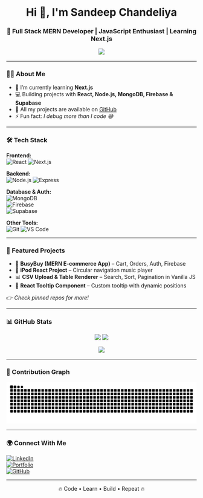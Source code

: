 <!-- Profile README -->

<h1 align="center">Hi 👋, I'm Sandeep Chandeliya</h1>
<h3 align="center">🚀 Full Stack MERN Developer | JavaScript Enthusiast | Learning Next.js</h3>

<p align="center">
  <img src="https://readme-typing-svg.herokuapp.com?size=22&color=4CAF50&center=true&vCenter=true&width=500&lines=Full+Stack+MERN+Developer;React+%7C+Node+%7C+MongoDB;Learning+Next.js+%F0%9F%9A%80;Always+Learning+New+Things!">
</p>

---

### 👨‍💻 About Me
- 🌱 I’m currently learning **Next.js**  
- 💻 Building projects with **React, Node.js, MongoDB, Firebase & Supabase**  
- 📂 All my projects are available on [GitHub](https://github.com/sandeepchandeliya)  
- ⚡ Fun fact: *I debug more than I code 😅*  

---

### 🛠️ Tech Stack  

**Frontend:**  
![React](https://img.shields.io/badge/React-20232A?style=for-the-badge&logo=react&logoColor=61DAFB) 
![Next.js](https://img.shields.io/badge/Next.js-000000?style=for-the-badge&logo=next.js&logoColor=white)  

**Backend:**  
![Node.js](https://img.shields.io/badge/Node.js-339933?style=for-the-badge&logo=node.js&logoColor=white) 
![Express](https://img.shields.io/badge/Express-000000?style=for-the-badge&logo=express&logoColor=white)  

**Database & Auth:**  
![MongoDB](https://img.shields.io/badge/MongoDB-4ea94b?style=for-the-badge&logo=mongodb&logoColor=white)  
![Firebase](https://img.shields.io/badge/Firebase-ffca28?style=for-the-badge&logo=firebase&logoColor=black)  
![Supabase](https://img.shields.io/badge/Supabase-3ECF8E?style=for-the-badge&logo=supabase&logoColor=white)  

**Other Tools:**  
![Git](https://img.shields.io/badge/Git-F05032?style=for-the-badge&logo=git&logoColor=white) 
![VS Code](https://img.shields.io/badge/VS%20Code-007ACC?style=for-the-badge&logo=visual-studio-code&logoColor=white)  

---

### 📌 Featured Projects  

- 🛒 **BusyBuy (MERN E-commerce App)** – Cart, Orders, Auth, Firebase  
- 🎵 **iPod React Project** – Circular navigation music player  
- 📊 **CSV Upload & Table Renderer** – Search, Sort, Pagination in Vanilla JS  
- 🎯 **React Tooltip Component** – Custom tooltip with dynamic positions  

👉 *Check pinned repos for more!*  

---

### 📊 GitHub Stats  

<p align="center">
  <img src="https://github-readme-stats.vercel.app/api?username=sandeepchandeliya&show_icons=true&theme=tokyonight" height="165" />
  <img src="https://github-readme-streak-stats.herokuapp.com/?user=sandeepchandeliya&theme=tokyonight" height="165" />
</p>

<p align="center">
  <img src="https://github-readme-stats.vercel.app/api/top-langs/?username=sandeepchandeliya&layout=compact&theme=tokyonight" height="165" />
</p>

---

### 🐍 Contribution Graph  

<p align="center">
  <img src="https://github.com/sandeepchandeliya/sandeepchandeliya/blob/output/github-contribution-grid-snake.svg" />
</p>

---

### 🌍 Connect With Me  

[![LinkedIn](https://img.shields.io/badge/LinkedIn-blue?style=flat&logo=linkedin)](https://linkedin.com/in/your-profile)  
[![Portfolio](https://img.shields.io/badge/Portfolio-000?style=flat&logo=vercel&logoColor=white)](https://your-portfolio-link)  
[![GitHub](https://img.shields.io/badge/GitHub-000?style=flat&logo=github)](https://github.com/sandeepchandeliya)  

---

<p align="center">🔥 Code • Learn • Build • Repeat 🔥</p>
